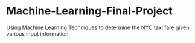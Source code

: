 # Machine-Learning-Final-Project
Using Machine Learning Techniques to determine the NYC taxi fare given various input information
